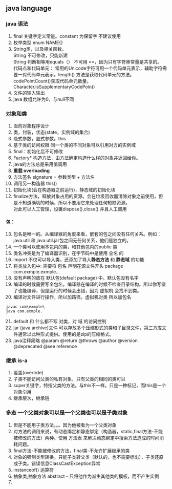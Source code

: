 ## java language
### java 语法
1. final 关键字定义常量。constant 为保留字 不建议使用  
2. 枚举类型  enum NAME{}  
3. String类，以及相关函数。  
String 不可修改，只能新建  
String 判断相等用equals（） 不可用 ==，因为只有字符串常量是共享的。  
代码点和代码单元： 常用的Unicode字符可用一个代码单元表示，辅助字符需要一对代码单元表示。length() 方法是获取代码单元的方法。codePointCount()获取代码单元数量。Character.isSupplementaryCodePoin()  
4. 文件的输入输出   
5. java 数组允许为0，与null不同  
### 对象和类
1. 面向对象程序设计  
2. 类，封装，状态(state，实例域的集合)  
3. 隐式参数，显式参数。this  
4. 基于类的访问权限  同一个类的不同对象可以引用对方的实例域  
5. final：初始化后不可修改
6. Factory* 构造方法，由方法确定构造什么样的对象并返回给你。  
7. java的方法总是采用值调用
8. **重载 overloading**
9. 方法签名 signature = 参数类型 + 方法名  
10. 调用另一构造器 this()  
11. 初始化块(会在构造器之前运行)，静态域的初始化块  
12. finalize方法，释放对象占用的资源。会在垃圾回收器清除对象之前使用，但是不知道确切的时候，所以不要用它来处理任何短缺资源。  
对此可以人工管理，设置dispose(),close() 并且人工调用  
#### 包：
13. 包名是唯一的。从编译器的角度来看，嵌套的包之间没有任何关系。例如：java.util 和 java.util.jar包之间无任何关系，他们是独立的。  
14. 一个类可以使用本包内的类，和其他包内的public 类  
15. 类名冲突是为了编译器识别，在字节码中是使用 全名 的  
16. import 不仅可以导入类，还添加了导入**静态方法** 和 **静态域** 的功能  
17. 将类放入包中: 需要将 包名 声明在源文件开头 package com.exmple.exmple...   
18. 没有声明的放在 默认包(default package) 中。默认包没有名字
19. 编译的时候需要写全包名，编译器在编译的时候不检查目录结构。所以你写错了也能编译，但是运行的时候会出错，因为 虚拟机 会找不到类。  
20. 编译对文件进行操作，所以加路径。虚拟机对类 所以加包名  
```
javac com\exmple\
java com.exmple.
```  
21. default 和 什么都不写 对类，对 域 的访问控制  
22. jar (java archive)文件 可以存放多个压缩形式的类和子目录文件，第三方库文件通常以此种形式提供。使用的是zip的压缩格式。  
23. java注释简略 @param @return @throws @author @version @deprecated @see reference
### 继承 is-a
1. 覆盖(override)  
2. 子类不能访问父类的私有对象，只有父类的相同的类可以
3. super关键字，特指父类的方法。与this不一样。只是一种标记，而this是一个对象引用  
4. 继承层次，继承链  
### 多态  一个父类对象可以是一个父类也可以是子类对象
1. 但是不能用子类方法。。。因为他被看为一个父类对象  
2. 对方法的调用来说，有动态绑定和静态绑定（构造器，static,final方法-不能被修改的方法）两种。使用 方法表 来解决动态绑定中搜索方法造成的时间消耗问题。  
3. final方法-不能被修改的方法，final类-不允许扩展继承的类
4. 对象的强制类型转换。只能子类转父类（默认的，也不需要标出），子类还原成子类。错误信息ClassCastException异常  
5. instanceof() 运算符
6. 抽象类,抽象方法 abstract - 只将他作为派生其他类的模板，而不产生实例  
7. 


